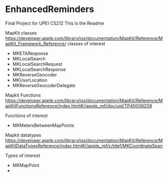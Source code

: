 # EnhancedReminders
Final Project for UPEI CS212
This is the Readme

MapKit classes
https://developer.apple.com/library/ios/documentation/MapKit/Reference/MapKit_Framework_Reference/
classes of interest
- MKETAResponse
- MKLocalSearch
- MKLocalSearchRequest
- MKLocalSearchResponse
- MKReverseGeocoder
- MKUserLocation
- MKReverseGeocoderDelegate


Mapkit Functions
https://developer.apple.com/library/ios/documentation/MapKit/Reference/MapKitFunctionsReference/index.html#//apple_ref/doc/uid/TP40008209

Functions of interest 
- MKMetersBetweenMapPoints


Mapkit datatypes
https://developer.apple.com/library/ios/documentation/MapKit/Reference/MapKitDataTypesReference/index.html#//apple_ref/c/tdef/MKCoordinateSpan

Types of interest 
- MKMapPoint
- 


